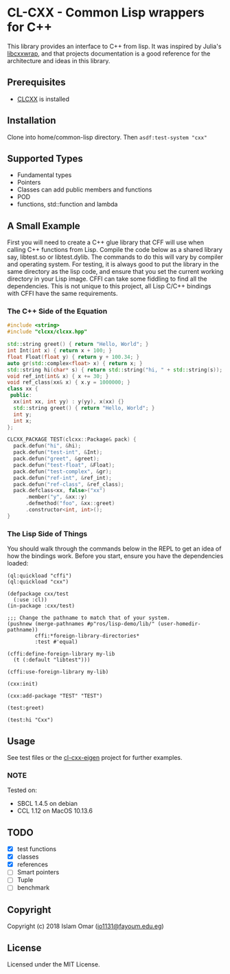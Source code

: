 # CL-CXX - Common Lisp wrappers for C++

This library provides an interface to C++ from lisp. It was inspired by Julia's [libcxxwrap](https://github.com/JuliaInterop/libcxxwrap-julia), and that projects documentation is a good reference for the architecture and ideas in this library.

## Prerequisites

- [CLCXX](https://github.com/Islam0mar/CLCXX) is installed

## Installation

Clone into home/common-lisp directory. Then `asdf:test-system "cxx"`

## Supported Types

* Fundamental types
* Pointers
* Classes can add public members and functions
* POD
* functions, std::function and lambda

## A Small Example
First you will need to create a C++ glue library that CFF will use when calling C++ functions from Lisp. Compile the code below as a shared library say, libtest.so or libtest.dylib. The commands to do this will vary by compiler and operating system. For testing, it is always good to put the library in the same directory as the lisp code, and ensure that you set the current working directory in your Lisp image. CFFI can take some fiddling to find all the dependencies. This is not unique to this project, all Lisp C/C++ bindings with CFFI have the same requirements.

### The C++ Side of the Equation
```c++
#include <string>
#include "clcxx/clcxx.hpp"

std::string greet() { return "Hello, World"; }
int Int(int x) { return x + 100; }
float Float(float y) { return y + 100.34; }
auto gr(std::complex<float> x) { return x; }
std::string hi(char* s) { return std::string("hi, " + std::string(s)); }
void ref_int(int& x) { x += 30; }
void ref_class(xx& x) { x.y = 1000000; }
class xx {
 public:
  xx(int xx, int yy) : y(yy), x(xx) {}
  std::string greet() { return "Hello, World"; }
  int y;
  int x;
};

CLCXX_PACKAGE TEST(clcxx::Package& pack) {
  pack.defun("hi", &hi);
  pack.defun("test-int", &Int);
  pack.defun("greet", &greet);
  pack.defun("test-float", &Float);
  pack.defun("test-complex", &gr);
  pack.defun("ref-int", &ref_int);
  pack.defun("ref-class", &ref_class);
  pack.defclass<xx, false>("xx")
      .member("y", &xx::y)
      .defmethod("foo", &xx::greet)
      .constructor<int, int>();
}
```

### The Lisp Side of Things
You should walk through the commands below in the REPL to get an idea of how the bindings work. Before you start, ensure you have the dependencies loaded:

```common lisp
(ql:quickload "cffi")
(ql:quickload "cxx")
```

```common lisp
(defpackage cxx/test
  (:use :cl))
(in-package :cxx/test)

;;; Change the pathname to match that of your system.
(pushnew (merge-pathnames #p"ros/lisp-demo/lib/" (user-homedir-pathname))
         cffi:*foreign-library-directories*
         :test #'equal)

(cffi:define-foreign-library my-lib
  (t (:default "libtest")))

(cffi:use-foreign-library my-lib)

(cxx:init)

(cxx:add-package "TEST" "TEST")

(test:greet)

(test:hi "Cxx")
```

## Usage

See test files or the [cl-cxx-eigen](https://github.com/Islam0mar/cl-cxx-eigen) project for further examples.

### NOTE

Tested on:
* SBCL 1.4.5 on debian
* CCL  1.12  on MacOS 10.13.6

## TODO

- [x] test functions
- [x] classes
- [x] references
- [ ] Smart pointers
- [ ] Tuple
- [ ] benchmark

## Copyright

Copyright (c) 2018 Islam Omar (io1131@fayoum.edu.eg)

## License

Licensed under the MIT License.
